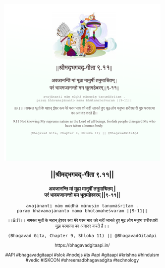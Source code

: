<img src="../../asset/BG_9_11.png"/>
<center><h2>||श्रीमद्‍भगवद्‍-गीता ९.११||</h2>
<h3>अवजानन्ति मां मूढा मानुषीं तनुमाश्रितम् |<br/>परं भावमजानन्तो मम भूतमहेश्वरम् ||९-११||</h3>
<pre>avajānanti māṃ mūḍhā mānuṣīṃ tanumāśritam .<br/>paraṃ bhāvamajānanto mama bhūtamaheśvaram ||9-11||</pre>
<p>।।9.11।। समस्त भूतों के महान् ईश्वर रूप मेरे परम भाव को नहीं जानते हुए मूढ़ लोग मनुष्य शरीरधारी मुझ परमात्मा का अनादर करते हैं।।</p>
<pre>(Bhagavad Gita, Chapter 9, Shloka 11) || @BhagavadGitaApi</pre><p>https://bhagavadgitaapi.in/</p><p>#API #bhagavadgitaapi #slok #nodejs #js #api #gitaapi #krishna #hinduism #vedic #ISKCON #shreemadbhagavadgita #technology</p></center>